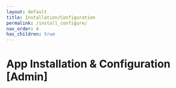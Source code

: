 ```yaml
---
layout: default
title: Installation/Configuration
permalink: /install_configure/
nav_order: 4
has_children: true
---
```


# App Installation & Configuration [Admin]
